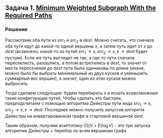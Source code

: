 ## Задача 1. [Minimum Weighted Subgraph With the Required Paths](https://leetcode.com/problems/minimum-weighted-subgraph-with-the-required-paths/)


### Решение

Рассмотрим оба пути из $src_1$ и $src_2$ в $dest$. Можно считать, что сначала оба пути идут до какой-то одной вершины $x$, а затем путь идет от $x$ до $dest$ (возможно, какой-то из путей $src_1 \rightarrow x, src_2 \rightarrow x, x \rightarrow dest$ будет пустым). Если же путь выглядит не так, а где-то пути сначала пересеклисть, разошлись, а потом встретились в $dest$, то значит от места пересечения до $dest$ пути были одинаковы по длине (иначе, можно было бы выбрать минимальный из двух кусков и уменьшить суммарный вес вершин), а значит, один из этих кусков можно выбросить

Тогда сделаем следующее: будем перебирать $x$ и искать всевозможные такие конфигурации путей. Чтобы сделать это быстрее, предподсчитаем с помощью алгоритма Дейкстры пути вида $src_1 \rightarrow x, src_2 \rightarrow x, x \rightarrow dest$. Последнее можно получить запустив алгоритм Дейкстры на инвертированном графе и стартовой вершиной $dest$.

Таким образом, получим асиптотику $O((V + E) \log V)$ - это три запуска алгоритма Дейкстры + перебор по всем вершинам графа